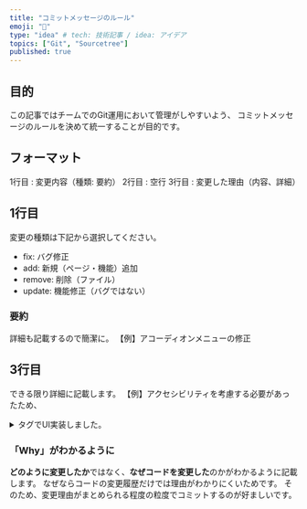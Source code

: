 ```yaml
---
title: "コミットメッセージのルール"
emoji: "🦔"
type: "idea" # tech: 技術記事 / idea: アイデア
topics: ["Git", "Sourcetree"]
published: true
---
```

## 目的
この記事ではチームでのGit運用において管理がしやすいよう、
コミットメッセージのルールを決めて統一することが目的です。

## フォーマット
1行目 : 変更内容（種類: 要約）
2行目 : 空行
3行目 : 変更した理由（内容、詳細）

## 1行目
変更の種類は下記から選択してください。
- fix: バグ修正
- add: 新規（ページ・機能）追加
- remove: 削除（ファイル）
- update: 機能修正（バグではない）

### 要約
詳細も記載するので簡潔に。
【例】アコーディオンメニューの修正

## 3行目
できる限り詳細に記載します。
【例】アクセシビリティを考慮する必要があったため、<details>タグと<summary>タグでUI実装しました。

### 「Why」がわかるように
**どのように変更したか**ではなく、**なぜコードを変更した**のかがわかるように記載します。
なぜならコードの変更履歴だけでは理由がわかりにくいためです。
そのため、変更理由がまとめられる程度の粒度でコミットするのが好ましいです。



